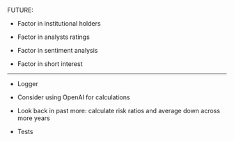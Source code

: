 FUTURE:

* Factor in institutional holders

* Factor in analysts ratings

* Factor in sentiment analysis

* Factor in short interest

****

* Logger

* Consider using OpenAI for calculations

* Look back in past more: calculate risk ratios and average down across more years

* Tests